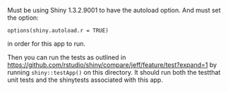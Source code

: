Must be using Shiny 1.3.2.9001 to have the autoload option. And must set the option:

```
options(shiny.autoload.r = TRUE)
```

in order for this app to run.

Then you can run the tests as outlined in https://github.com/rstudio/shiny/compare/jeff/feature/test?expand=1 by running `shiny::testApp()` on this directory. It should run both the testthat unit tests and the shinytests associated with this app.
